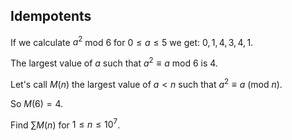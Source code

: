 ## Idempotents

If we calculate $a^2$ mod $6$ for $0 ≤ a ≤ 5$ we get: $0,1,4,3,4,1$.

The largest value of $a$ such that $a^2 ≡ a$ mod $6$ is $4$.

Let's call $M(n)$ the largest value of $a < n$ such that $a^2 ≡ a$ (mod $n$).

So $M(6) = 4$.

Find $\sum M(n)$ for $1 ≤ n ≤ 10^7$.
